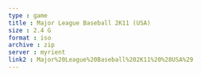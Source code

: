 ```yaml
---
type : game
title : Major League Baseball 2K11 (USA)
size : 2.4 G
format : iso
archive : zip
server : myrient
link2 : Major%20League%20Baseball%202K11%20%28USA%29
---
```

